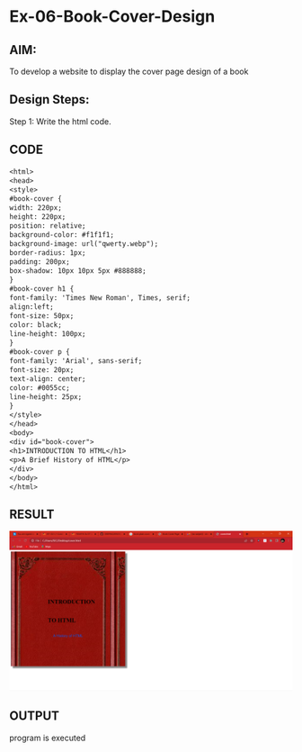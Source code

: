# Ex-06-Book-Cover-Design
## AIM:
To develop a website to display the cover page design of a book
## Design Steps:
Step 1:
Write the html code.
## CODE
```
<html>
<head>
<style>
#book-cover {
width: 220px;
height: 220px;
position: relative;
background-color: #f1f1f1;
background-image: url("qwerty.webp");
border-radius: 1px;
padding: 200px;
box-shadow: 10px 10px 5px #888888;
}
#book-cover h1 {
font-family: 'Times New Roman', Times, serif;
align:left;
font-size: 50px;
color: black;
line-height: 100px;
}
#book-cover p {
font-family: 'Arial', sans-serif;
font-size: 20px;
text-align: center;
color: #0055cc;
line-height: 25px;
}
</style>
</head>
<body>
<div id="book-cover">
<h1>INTRODUCTION TO HTML</h1>
<p>A Brief History of HTML</p>
</div>
</body>
</html>
```
## RESULT 
![model](image.png)
## OUTPUT
program is executed